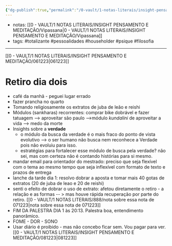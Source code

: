 ```yaml
---
{"dg-publish":true,"permalink":"/0-vault/1-notas-literais/insight-pensamento-e-meditacao/071223/","tags":["totalizante","pessoalidades","householder","psique","filosofia"],"dgHomeLink":true,"dgShowLocalGraph":true,"dgShowFileTree":true,"dgEnableSearch":true,"noteIcon":""}
---
```



- notas: [[0 - VAULT/1 NOTAS LITERAIS/INSIGHT PENSAMENTO E MEDITAÇÃO/Vipassana\|0 - VAULT/1 NOTAS LITERAIS/INSIGHT PENSAMENTO E MEDITAÇÃO/Vipassana]]
- tags: #totalizante #pessoalidades #householder #psique #filosofia 

---

[[0 - VAULT/1 NOTAS LITERAIS/INSIGHT PENSAMENTO E MEDITAÇÃO/061223\|061223]]

# Retiro dia dois

- café da manhã - peguei lugar errado
- fazer prancha no quarto
- Tomando religiosamente os extratos de juba de leão e reishi
- Módulos (sankharas) recorrentes: comprar bike dobrável e fazer tatuagem --> aproveitar são paulo -->módulo *kundalini* de aproveitar a vida --> medo da morte
- Insights sobre a **verdade**
	- o módulo da busca da verdade é o mais fraco do ponto de vista evolutivo --> o ser humano não busca nem reconhece a Verdade pois não evoluiu para isso.
	- estratégias para fortalecer esse módulo de busca pela verdade? não sei, mas com certeza não é contando histórias para si mesmo.
- mandar email para orientador do mestrado: preciso que seja flexível com o tema ao mesmo tempo que seja inflexível com formato de texto e prazos de entrega
- lanche da tarde dia 1: resolvo dobrar a aposta e tomar mais 40 gotas de extratos (20 de juba de leao e 20 de reishi)
- senti o efeito de dobrar o uso de extrato: afetou diretamente o retiro - a relação e as formas -- > mas houve rápida recuperação por parte do retiro. [[0 - VAULT/1 NOTAS LITERAIS/888/nota sobre essa nota de 071223\|nota sobre essa nota de 071223]]
- FIM DA PALESTRA DIA 1 às 20:13. Palestra boa, entendimento panorâmico.
- FOME - DOR -  SONO
- Usar diário é proibido - mas não concebo ficar sem. Vou pagar para ver.
[[0 - VAULT/1 NOTAS LITERAIS/INSIGHT PENSAMENTO E MEDITAÇÃO/081223\|081223]]